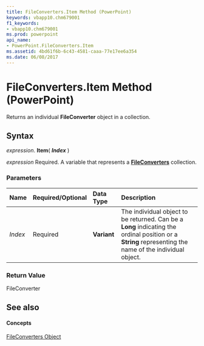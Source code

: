 ```yaml
---
title: FileConverters.Item Method (PowerPoint)
keywords: vbapp10.chm679001
f1_keywords:
- vbapp10.chm679001
ms.prod: powerpoint
api_name:
- PowerPoint.FileConverters.Item
ms.assetid: 4bd61f6b-6c43-4581-caaa-77e17ee6a354
ms.date: 06/08/2017
---
```



# FileConverters.Item Method (PowerPoint)

Returns an individual  **FileConverter** object in a collection.


## Syntax

 _expression_. **Item**( **_Index_** )

 _expression_ Required. A variable that represents a **[FileConverters](PowerPoint.FileConverters.md)** collection.


### Parameters



|**Name**|**Required/Optional**|**Data Type**|**Description**|
|:-----|:-----|:-----|:-----|
| _Index_|Required|**Variant**|The individual object to be returned. Can be a  **Long** indicating the ordinal position or a **String** representing the name of the individual object.|

### Return Value

FileConverter


## See also


#### Concepts


[FileConverters Object](PowerPoint.FileConverters.md)

